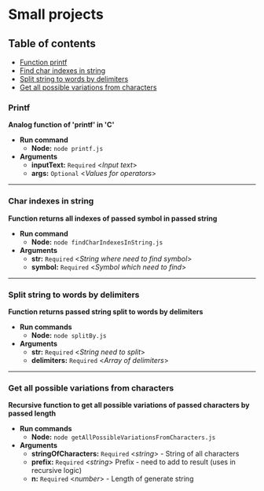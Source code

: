 # Small projects

## Table of contents

- [Function printf](#printf)
- [Find char indexes in string](#char-indexes-in-string)
- [Split string to words by delimiters](#split-string-to-words-by-delimiters)
- [Get all possible variations from characters](#get-all-possible-variations-from-characters)

### Printf
**Analog function of 'printf' in 'C'**
* **Run command**
  * **Node:** `node printf.js`
* **Arguments**
  * **inputText:** `Required` <_Input text_>
  * **args:** `Optional` <_Values for operators_>   

--- 

### Char indexes in string
**Function returns all indexes of passed symbol in passed string**
* **Run command**  
  * **Node:** `node findCharIndexesInString.js`  
* **Arguments**
   * **str:** `Required` <_String where need to find symbol_>
   * **symbol:** `Required` <_Symbol which need to find_>

---    

### Split string to words by delimiters
**Function returns passed string split to words by delimiters**
* **Run commands**
  * **Node:** `node splitBy.js`
* **Arguments**
  * **str:** `Required` <_String need to split_>
  * **delimiters:** `Required` <_Array of delimiters_>

---    

### Get all possible variations from characters
**Recursive function to get all possible variations of passed characters by passed length**
* **Run commands**
  * **Node:** `node getAllPossibleVariationsFromCharacters.js`
* **Arguments**
  * **stringOfCharacters:** `Required` <_string_> - String of all characters
  * **prefix:** `Required` <_string_> Prefix - need to add to result (uses in recursive logic)
  * **n:** `Required` <_number_> - Length of generate string
    

